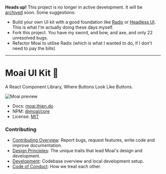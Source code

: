 **Heads up!** This project is no longer in active development. It will be [archived](https://docs.github.com/en/repositories/archiving-a-github-repository/archiving-repositories) soon. Some suggestions:

-   Build your own UI kit with a good foundation like [Radix](https://www.radix-ui.com/) or [Headless UI](https://headlessui.com/). This is what I'm actually doing these days myself.
-   Fork this project. You have my sword, and bow, and axe, and only 22 unresolved bugs.
-   Refactor Moai to utilise Radix (which is what I wanted to do, if I don't need to pay the bills)

<hr />

# Moai UI Kit 🗿

A React Component Library, Where Buttons Look Like Buttons.

![Moai preview](https://user-images.githubusercontent.com/5953369/123528873-5b3de480-d715-11eb-8c02-50a04f2d83f9.png)

-   Docs: [moai.thien.do](https://moai.thien.do)
-   NPM: [@moai/core](http://npmjs.com/package/@moai/core)
-   License: [MIT](./LICENSE)

### Contributing

-   [Contributing Overview](./.github/CONTRIBUTING.md): Report bugs, request features, write code and improve documentation.
-   [Design Principles](https://moai.thien.do/?path=/docs/intro-principles--page): The unique traits that lead Moai's design and development.
-   [Development](./.github/DEVELOP.md): Codebase overview and local development setup.
-   [Code of Conduct](./.github/CODE_OF_CONDUCT.md): How we treat each other.
